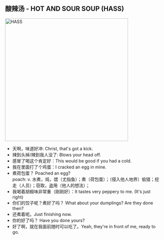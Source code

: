 ## 酸辣汤 - HOT AND SOUR SOUP (HASS)  
<img src='https://assets.tmecosys.com/image/upload/t_web767x639/img/recipe/ras/Assets/80A10077-52A1-44C1-86EA-C48AD342F68B/Derivates/b433782a-25db-43a6-a234-caca9824e175.jpg' width='400' height='400' alt='HASS'/><br/>
- 天啊，味道好冲: Christ, that's got a kick.  
- 辣到头掉/辣到我人没了: Blows your head off.
- 感冒了喝这个肯定好：This would be good if you had a cold.
- 我在里面打了个鸡蛋：I cracked an egg in mine.
- 煮荷包蛋？ Poached an egg?  
  poach: v. 水煮，炖，煨（尤指鱼）；煮（荷包蛋）；（侵入他人地界）偷猎；挖走（人员）；窃取，盗用（他人的想法）；
- 我喝着胡椒味非常重（刚刚好）：It tastes very peppery to me. (It's just right)
- 你们的饺子呢？煮好了吗？ What about your dumplings? Are they done then?
- 还煮着呢。Just finishing now.
- 你的好了吗？ Have you done yours?
- 好了啊，就在我面前随时可以吃了。Yeah, they're in front of me, ready to go.
